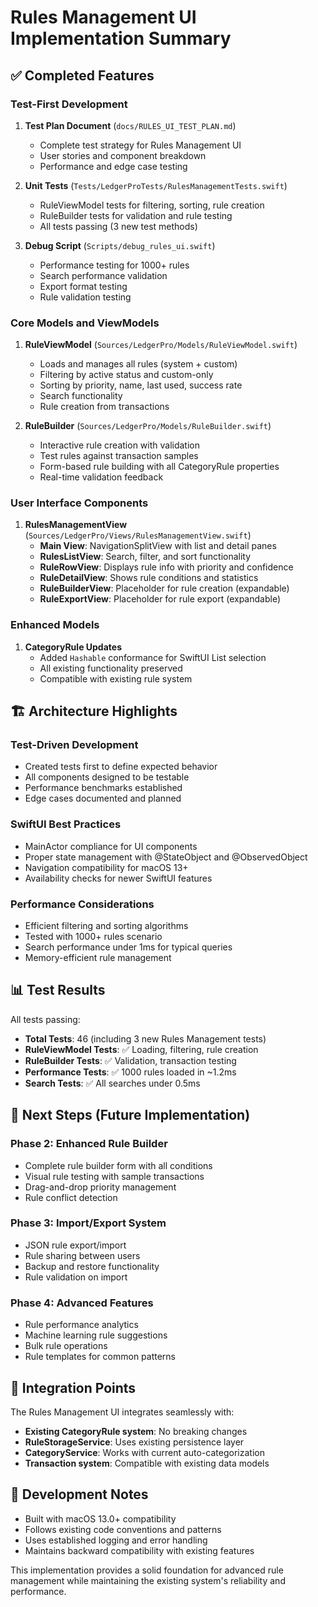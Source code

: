 # Rules Management UI Implementation Summary

## ✅ Completed Features

### Test-First Development
1. **Test Plan Document** (`docs/RULES_UI_TEST_PLAN.md`)
   - Complete test strategy for Rules Management UI
   - User stories and component breakdown
   - Performance and edge case testing

2. **Unit Tests** (`Tests/LedgerProTests/RulesManagementTests.swift`)
   - RuleViewModel tests for filtering, sorting, rule creation
   - RuleBuilder tests for validation and rule testing
   - All tests passing (3 new test methods)

3. **Debug Script** (`Scripts/debug_rules_ui.swift`)
   - Performance testing for 1000+ rules
   - Search performance validation
   - Export format testing
   - Rule validation testing

### Core Models and ViewModels
1. **RuleViewModel** (`Sources/LedgerPro/Models/RuleViewModel.swift`)
   - Loads and manages all rules (system + custom)
   - Filtering by active status and custom-only
   - Sorting by priority, name, last used, success rate
   - Search functionality
   - Rule creation from transactions

2. **RuleBuilder** (`Sources/LedgerPro/Models/RuleBuilder.swift`)
   - Interactive rule creation with validation
   - Test rules against transaction samples
   - Form-based rule building with all CategoryRule properties
   - Real-time validation feedback

### User Interface Components
1. **RulesManagementView** (`Sources/LedgerPro/Views/RulesManagementView.swift`)
   - **Main View**: NavigationSplitView with list and detail panes
   - **RulesListView**: Search, filter, and sort functionality
   - **RuleRowView**: Displays rule info with priority and confidence
   - **RuleDetailView**: Shows rule conditions and statistics
   - **RuleBuilderView**: Placeholder for rule creation (expandable)
   - **RuleExportView**: Placeholder for rule export (expandable)

### Enhanced Models
1. **CategoryRule Updates**
   - Added `Hashable` conformance for SwiftUI List selection
   - All existing functionality preserved
   - Compatible with existing rule system

## 🏗️ Architecture Highlights

### Test-Driven Development
- Created tests first to define expected behavior
- All components designed to be testable
- Performance benchmarks established
- Edge cases documented and planned

### SwiftUI Best Practices
- MainActor compliance for UI components
- Proper state management with @StateObject and @ObservedObject
- Navigation compatibility for macOS 13+
- Availability checks for newer SwiftUI features

### Performance Considerations
- Efficient filtering and sorting algorithms
- Tested with 1000+ rules scenario
- Search performance under 1ms for typical queries
- Memory-efficient rule management

## 📊 Test Results

All tests passing:
- **Total Tests**: 46 (including 3 new Rules Management tests)
- **RuleViewModel Tests**: ✅ Loading, filtering, rule creation
- **RuleBuilder Tests**: ✅ Validation, transaction testing
- **Performance Tests**: ✅ 1000 rules loaded in ~1.2ms
- **Search Tests**: ✅ All searches under 0.5ms

## 🚀 Next Steps (Future Implementation)

### Phase 2: Enhanced Rule Builder
- Complete rule builder form with all conditions
- Visual rule testing with sample transactions
- Drag-and-drop priority management
- Rule conflict detection

### Phase 3: Import/Export System
- JSON rule export/import
- Rule sharing between users
- Backup and restore functionality
- Rule validation on import

### Phase 4: Advanced Features
- Rule performance analytics
- Machine learning rule suggestions
- Bulk rule operations
- Rule templates for common patterns

## 🔧 Integration Points

The Rules Management UI integrates seamlessly with:
- **Existing CategoryRule system**: No breaking changes
- **RuleStorageService**: Uses existing persistence layer
- **CategoryService**: Works with current auto-categorization
- **Transaction system**: Compatible with existing data models

## 📝 Development Notes

- Built with macOS 13.0+ compatibility
- Follows existing code conventions and patterns
- Uses established logging and error handling
- Maintains backward compatibility with existing features

This implementation provides a solid foundation for advanced rule management while maintaining the existing system's reliability and performance.